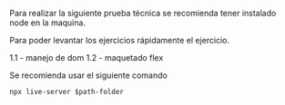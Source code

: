 Para realizar la siguiente prueba técnica se recomienda tener instalado node en la maquina.

Para poder levantar los ejercicios rápidamente el ejercicio.

1.1 - manejo de dom
1.2 - maquetado flex

Se recomienda usar el siguiente comando

`npx live-server $path-folder`
